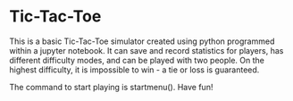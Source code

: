 # Tic-Tac-Toe
This is a basic Tic-Tac-Toe simulator created using python programmed within a jupyter notebook. It can save and record statistics for players, has different difficulty modes, and can be played with two people. On the highest difficulty, it is impossible to win - a tie or loss is guaranteed.

The command to start playing is startmenu(). Have fun!
